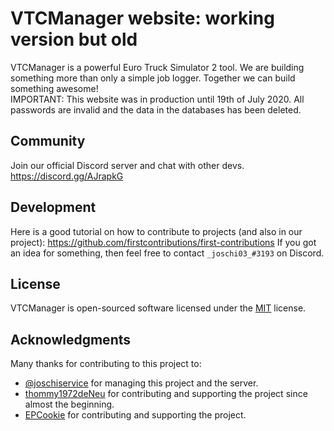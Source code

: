 # VTCManager website: working version but old
VTCManager is a powerful Euro Truck Simulator 2 tool. We are building something more than only a simple job logger. Together we can build something awesome! <br>
IMPORTANT: This website was in production until 19th of July 2020. All passwords are invalid and the data in the databases has been deleted.

## Community
Join our official Discord server and chat with other devs. https://discord.gg/AJrapkG
## Development
Here is a good tutorial on how to contribute to projects (and also in our project): https://github.com/firstcontributions/first-contributions
If you got an idea for something, then feel free to contact `_joschi03_#3193` on Discord.
## License
VTCManager is open-sourced software licensed under the [MIT](https://github.com/VTCManager/vtcmanager-web/blob/master/LICENSE) license.
## Acknowledgments
Many thanks for contributing to this project to:
* [@joschiservice]( https://github.com/joschiservice ) for managing this project and the server.
* [thommy1972deNeu](https://github.com/thommy1972deNeu) for contributing and supporting the project since almost the beginning.
* [EPCookie](https://github.com/EPCookie) for contributing and supporting the project.
